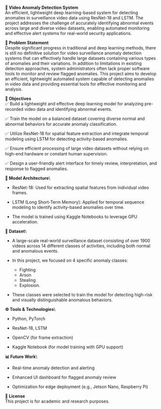 **🎥 Video Anomaly Detection System**\
An efficient, lightweight deep learning-based system for detecting anomalies in surveillance video data using ResNet-18 and LSTM. The project addresses the challenge of accurately identifying abnormal events across large and diverse video datasets, enabling automated monitoring and effective alert systems for real-world security applications.

**📌 Problem Statement**\
Despite significant progress in traditional and deep learning methods, there is still no definitive solution for video surveillance anomaly detection systems that can effectively handle large datasets containing various types of anomalies and their variations. In addition to limitations in existing detection approaches, system administrators often lack proper software tools to monitor and review flagged anomalies. This project aims to develop an efficient, lightweight automated system capable of detecting anomalies in video data and providing essential tools for effective monitoring and analysis.

**🎯 Objectives**\
✅ Build a lightweight and effective deep learning model for analyzing pre-recorded video data and identifying abnormal events.

✅ Train the model on a balanced dataset covering diverse normal and abnormal behaviors for accurate anomaly classification.

✅ Utilize ResNet-18 for spatial feature extraction and integrate temporal modeling using LSTM for detecting activity-based anomalies.

✅ Ensure efficient processing of large video datasets without relying on high-end hardware or constant human supervision.

✅ Design a user-friendly alert interface for timely review, interpretation, and response to flagged anomalies.

**🧠 Model Architecture**\
* ResNet-18: Used for extracting spatial features from individual video frames.

* LSTM (Long Short-Term Memory): Applied for temporal sequence modeling to identify activity-based anomalies over time.

* The model is trained using Kaggle Notebooks to leverage GPU acceleration.

**📂 Dataset**\
* A large-scale real-world surveillance dataset consisting of over 1900 videos across 14 different classes of activities, including both normal and anomalous events.

* In this project, we focused on 4 specific anomaly classes:
  - Fighting
  -  Arson
  -  Stealing
  -  Explosion.

* These classes were selected to train the model for detecting high-risk and visually distinguishable anomalous behaviors.

**⚙️ Tools & Technologies**\
* Python, PyTorch

* ResNet-18, LSTM

* OpenCV (for frame extraction)

* Kaggle Notebook (for model training with GPU support)

**📊 Future Work**\
* Real-time anomaly detection and alerting

* Enhanced UI dashboard for flagged anomaly review

* Optimization for edge deployment (e.g., Jetson Nano, Raspberry Pi)

**🧾 License**\
This project is for academic and research purposes.
